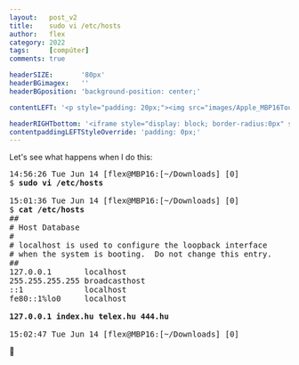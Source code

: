 ```yaml
---
layout:   post_v2
title:    sudo vi /etc/hosts
author:   flex
category: 2022
tags:     [compúter]
comments: true

headerSIZE:       '80px'
headerBGimagex:   ''
headerBGposition: 'background-position: center;'

contentLEFT: '<p style="padding: 20px;"><img src="images/Apple_MBP16Touch-Silver-2019_nobg.png"></p>'

headerRIGHTbottom: '<iframe style="display: block; border-radius:0px" src="https://open.spotify.com/embed/track/6l7PbHcApOcdXYbZlex1z4?utm_source=generator" width="100%" height="80" frameBorder="0" allowfullscreen="" allow="autoplay; clipboard-write; encrypted-media; fullscreen; picture-in-picture"></iframe>'
contentpaddingLEFTStyleOverride: 'padding: 0px;'
---
```


Let's see what happens when I do this:

<pre class="terminal">
14:56:26 Tue Jun 14 [flex@MBP16:[~/Downloads] [0]
$ <strong>sudo vi /etc/hosts</strong>

15:01:36 Tue Jun 14 [flex@MBP16:[~/Downloads] [0]
$ <strong>cat /etc/hosts</strong>
##
# Host Database
#
# localhost is used to configure the loopback interface
# when the system is booting.  Do not change this entry.
##
127.0.0.1	    localhost
255.255.255.255	broadcasthost
::1             localhost
fe80::1%lo0	    localhost

<strong>127.0.0.1 index.hu telex.hu 444.hu</strong>

15:02:47 Tue Jun 14 [flex@MBP16:[~/Downloads] [0]
</pre>

🤞